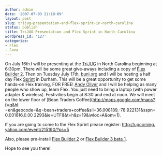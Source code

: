 ```yaml
---
author: admin
date: '2007-07-03 21:18:09'
layout: post
slug: trijug-presentation-and-flex-sprint-in-north-carolina
status: publish
title: TriJUG Presentation and Flex Sprint in North Carolina
wordpress_id: '127'
categories:
- Flex
- Java
---
```


On July 16th I will be presenting at the [TriJUG](http://trijug.org/) in North
Carolina beginning at 6:30pm. There will be some great give-aways including a
copy of [Flex Builder 2](http://www.flex.org). Then on Tuesday July 17th,
[buni.org](http://www.buni.org) and I will be hosting a half day Flex
[Sprint](http://en.wikipedia.org/wiki/Hackathon#Sprints) in Durham. This will
be a great opportunity to get some hands-on Flex training, FOR FREE! [Andy
Oliver](http://blog.buni.org/blog/default/) and I will be helping as many
people who show up, learn Flex. You just need to bring a laptop (with power
adapter & wireless). Festivities begin at 8:30 and end at noon. We will meet
on the lower floor of [Bean Traders Coffee](http://maps.google.com/maps?f=q&hl
=en&geocode=&q=bean+traders+coffee&sll=36.008189,-78.922131&sspn=0.001616,0.00
2293&ie=UTF8&t=h&z=19&iwloc=A&om=1).

If you are going to come to the Flex Sprint please register: [http://upcoming.
yahoo.com/event/215190/?ps=5](http://upcoming.yahoo.com/event/215190/?ps=5)

Also, please pre-install [Flex Builder 2](http://www.flex.org) or [Flex
Builder 3 beta 1](http://labs.adobe.com).

Hope to see you there!

